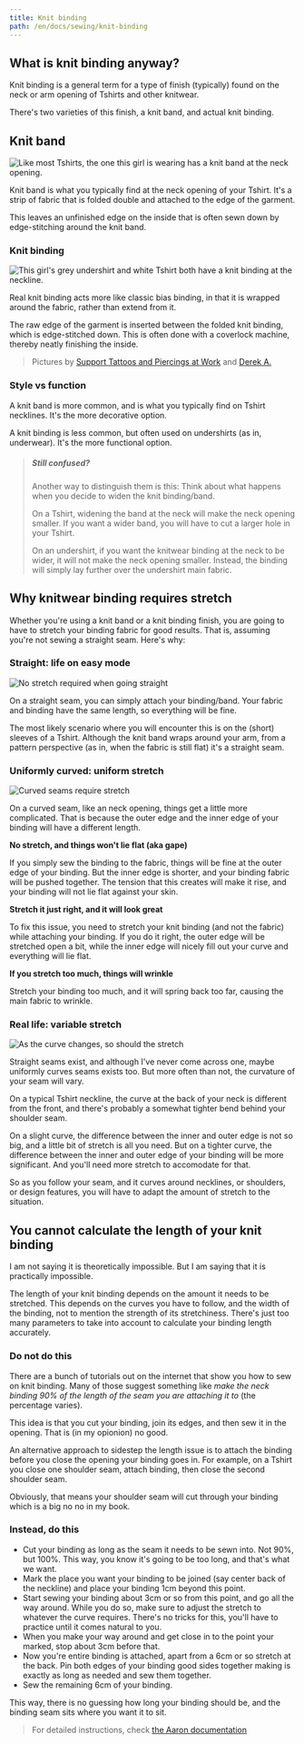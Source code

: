 ```yaml
---
title: Knit binding
path: /en/docs/sewing/knit-binding
---
```


## What is knit binding anyway?

Knit binding is a general term for a type of finish (typically) found on the neck or arm opening of Tshirts and other knitwear.

There's two varieties of this finish, a knit band, and actual knit binding.

## Knit band

![Like most Tshirts, the one this girl is wearing has a knit band at the neck opening.](knit_band.jpg)

Knit band is what you typically find at the neck opening of your Tshirt. It's a strip of fabric that is folded double and attached to the edge of the garment.

This leaves an unfinished edge on the inside that is often sewn down by edge-stitching around the knit band.

### Knit binding

![This girl's grey undershirt and white Tshirt both have a knit binding at the neckline.](knit_binding.jpg)

Real knit binding acts more like classic bias binding, in that it is wrapped around the fabric, rather than extend from it.

The raw edge of the garment is inserted between the folded knit binding, which is edge-stitched down. This is often done with a coverlock machine, thereby neatly finishing the inside.

> Pictures by [Support Tattoos and Piercings at Work](https://www.flickr.com/photos/supporttattoosandpiercingsatwork/21870942614/) and [Derek A.](https://www.flickr.com/photos/sfj/696122404/)

### Style vs function

A knit band is more common, and is what you typically find on Tshirt necklines. It's the more decorative option.

A knit binding is less common, but often used on undershirts (as in, underwear). It's the more functional option.

> ##### Still confused?
> 
> Another way to distinguish them is this: Think about what happens when you decide to widen the knit binding/band.
> 
> On a Tshirt, widening the band at the neck will make the neck opening smaller. If you want a wider band, you will have to cut a larger hole in your Tshirt.
> 
> On an undershirt, if you want the knitwear binding at the neck to be wider, it will not make the neck opening smaller. Instead, the binding will simply lay further over the undershirt main fabric.

## Why knitwear binding requires stretch

Whether you're using a knit band or a knit binding finish, you are going to have to stretch your binding fabric for good results. That is, assuming you're not sewing a straight seam. Here's why:

### Straight: life on easy mode

![No stretch required when going straight](knitbinding1.png)

On a straight seam, you can simply attach your binding/band. Your fabric and binding have the same length, so everything will be fine.

The most likely scenario where you will encounter this is on the (short) sleeves of a Tshirt. Although the knit band wraps around your arm, from a pattern perspective (as in, when the fabric is still flat) it's a straight seam.

### Uniformly curved: uniform stretch

![Curved seams require stretch](knitbinding2.png)

On a curved seam, like an neck opening, things get a little more complicated. That is because the outer edge and the inner edge of your binding will have a different length.

**No stretch, and things won't lie flat (aka gape)**

If you simply sew the binding to the fabric, things will be fine at the outer edge of your binding. But the inner edge is shorter, and your binding fabric will be pushed together. The tension that this creates will make it rise, and your binding will not lie flat against your skin.

**Stretch it just right, and it will look great**

To fix this issue, you need to stretch your knit binding (and not the fabric) while attaching your binding. If you do it right, the outer edge will be stretched open a bit, while the inner edge will nicely fill out your curve and everything will lie flat.

**If you stretch too much, things will wrinkle**

Stretch your binding too much, and it will spring back too far, causing the main fabric to wrinkle.

### Real life: variable stretch

![As the curve changes, so should the stretch](knitbinding3.png)

Straight seams exist, and although I've never come across one, maybe uniformly curves seams exists too. But more often than not, the curvature of your seam will vary.

On a typical Tshirt neckline, the curve at the back of your neck is different from the front, and there's probably a somewhat tighter bend behind your shoulder seam.

On a slight curve, the difference between the inner and outer edge is not so big, and a little bit of stretch is all you need. But on a tighter curve, the difference between the inner and outer edge of your binding will be more significant. And you'll need more stretch to accomodate for that.

So as you follow your seam, and it curves around necklines, or shoulders, or design features, you will have to adapt the amount of stretch to the situation.

## You cannot calculate the length of your knit binding

I am not saying it is theoretically impossible. But I am saying that it is practically impossible.

The length of your knit binding depends on the amount it needs to be stretched. This depends on the curves you have to follow, and the width of the binding, not to mention the strength of its stretchiness. There's just too many parameters to take into account to calculate your binding length accurately.

### Do not do this

There are a bunch of tutorials out on the internet that show you how to sew on knit binding. Many of those suggest something like *make the neck binding 90% of the length of the seam you are attaching it to* (the percentage varies).

This idea is that you cut your binding, join its edges, and then sew it in the opening. That is (in my opionion) no good.

An alternative approach to sidestep the length issue is to attach the binding before you close the opening your binding goes in. For example, on a Tshirt you close one shoulder seam, attach binding, then close the second shoulder seam.

Obviously, that means your shoulder seam will cut through your binding which is a big no no in my book.

### Instead, do this

- Cut your binding as long as the seam it needs to be sewn into. Not 90%, but 100%. This way, you know it's going to be too long, and that's what we want.
- Mark the place you want your binding to be joined (say center back of the neckline) and place your binding 1cm beyond this point.
- Start sewing your binding about 3cm or so from this point, and go all the way around. While you do so, make sure to adjust the stretch to whatever the curve requires. There's no tricks for this, you'll have to practice until it comes natural to you.
- When you make your way around and get close in to the point your marked, stop about 3cm before that.
- Now you're entire binding is attached, apart from a 6cm or so stretch at the back. Pin both edges of your binding good sides together making is exactly as long as needed and sew them together.
- Sew the remaining 6cm of your binding.

This way, there is no guessing how long your binding should be, and the binding seam sits where you want it to sit.

> For detailed instructions, check [the Aaron documentation](/en/docs/patterns/aaron/)